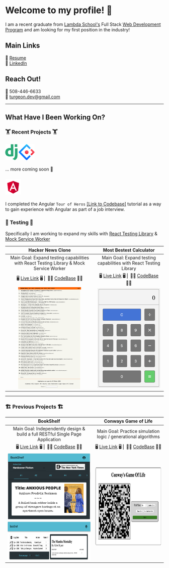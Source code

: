 # Welcome to my profile! 👋

I am a recent graduate from [Lambda School's](https://lambdaschool.com) Full Stack [Web Development Program](https://lambdaschool.com/courses/full-stack-web-development) and am looking for my first position in the industry!

## Main Links

🔖 [Resume](https://docs.google.com/document/d/1uNgkXotMYQ0MHumAF6dA_p25ES6gEZNDpzlxiGgO_Vg/edit)  
🔗 [LinkedIn](https://www.linkedin.com/in/reedturgeon/)  

## Reach Out!

📱 508-446-6633  
📨 turgeon.dev@gmail.com

---

## What Have I Been Working On?

### 🏋️ Recent Projects 🏋️

### <img src="assets/icons/django.svg" height='50px'> <img src="assets/icons/antDesign.svg" height='50px'>

... more coming soon 👀 

### <img src="assets/icons/angular.svg" height='50px'>

I completed the Angular `Tour of Heros` [[Link to Codebase]](https://github.com/MrT3313/Angular_TourOfHeros) tutorial as a way to gain experience with Angular as part of a job interview.

### 🧪 **Testing** 🧪

Specifically I am working to expand my skills with [React Testing Library](https://testing-library.com/docs/react-testing-library/intro) & [Mock Service Worker](https://mswjs.io)

| Hacker News Clone                                                                                                                                | Most Bestest Calculator |
| :-:                                                                                                                                              | :-:                     |
| Main Goal: Expand testing capabilities with React Testing Library & Mock Service Worker                                                          | Main Goal: Expand testing capabilities with React Testing Library
| 🖥 [Live Link](https://turgeon-hackernews-clone.netlify.app/) 🖥 ⎢ 👨‍💻 [CodeBase](https://github.com/MrT3313/HackerNewsClone_TakeHomeChallenge2) 👨‍💻 | 🖥 [Live Link](https://most-bestest-calculator.netlify.app) 🖥 ⎢ 👨‍💻 [CodeBase](https://github.com/MrT3313/MostBestestCalculator_TakeHomeChallenge1) 👨‍💻 |
| <img src="assets/HackerNewsClone.png" width='200'/>                                                                                               | <img src="assets/MostBestestCalculator.png" width='200'/> |

---

### 🏗 Previous Projects 🏗
| BookShelf                                                                                                                            | Conways Game of Life |
| :-:                                                                                                                                  | :-:                  |
| Main Goal: Independently design & build a full RESTful Single Page Application                                                       | Main Goal: Practice simulation logic / generational algorithms |
| 🖥 [Live Link](https://my-book-shelf.netlify.app/login) 🖥  ⎢ 👨‍💻 [CodeBase](https://github.com/MrT3313/BookShelf) 👨‍💻                  | 🖥 [Live Link](https://turgeon-gameoflife.netlify.app) 🖥 ⎢ 👨‍💻 [CodeBase](https://github.com/MrT3313/GameOfLife) 👨‍💻 |
| <div><img src="assets/BookShelf_Homepage.png" width='275'/></div><div><img src="assets/BookShelf_Profile.png" height='125'/></div>   | <img src="assets/ConwaysGameOfLife.png" height='250'/> |
